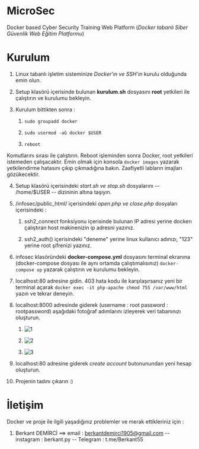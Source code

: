# MicroSec
Docker based Cyber Security Training Web Platform  (*Docker tabanlı Siber Güvenlik Web Eğitim Platformu*)

# Kurulum

  1. Linux tabanlı işletim sisteminize *Docker'ın ve SSH'ın* kurulu olduğunda emin olun.
  
  2. Setup klasörü içerisinde bulunan **kurulum.sh** dosyasını **root** yetkileri ile çalıştırın ve kurulumu bekleyin.
  
  3. Kurulum bittikten sonra :
  
        1.  `sudo groupadd docker`
        
        2.  `sudo usermod -aG docker $USER`
        
        3.  `reboot`
  
  Komutlarını sırası ile çalıştırın. Reboot işleminden sonra Docker, root yetkileri istemeden çalışacaktır. Emin olmak için konsola `docker images` yazarak yetkilendirme hatasını çıkıp çıkmadığına bakın. Zaafiyetli labların imajları gözükecektir.
  
  4. Setup klasörü içerisindeki *start.sh ve stop.sh* dosyalarını -- /home/$USER -- dizininin altına taşıyın.
  
  5. /infosec/public_html/ içerisindeki *open.php ve close.php* dosyaları içerisindeki :
        
        1. ssh2_connect fonksiyonu içerisinde bulunan IP adresi yerine dockerı çalıştıran host makinenizin ip adresni yazınız.
       
       2. ssh2_auth() içerisindeki "deneme" yerine linux kullanıcı adınızı, "123" yerine root şifrenizi yazınız.
    
  6. infosec klasöründeki **docker-compose.yml** dosyasını terminal ekranına (docker-compose dosyası ile aynı ortamda çalıştımalısınız) `docker-compose up` yazarak çalıştırın ve kurulumu bekleyin.

  7. localhost:80 adresine gidin. 403 hata kodu ile karşılaşırsanız yeni bir terminal açarak `docker exec -it php-apache chmod 755 /var/www/html` yazın ve tekrar deneyin.
  
  8. localhost:8000 adresinde giderek (username : root  password : rootpassword) aşağıdaki fotoğraf adımlarını izleyerek veri tabanınızı oluşturun. 
  
        1. ![1](https://user-images.githubusercontent.com/58151582/130284725-4153c120-3210-4eee-bc63-a3cee73c9675.png)
    
        2. ![2](https://user-images.githubusercontent.com/58151582/130284747-5c6e5e3d-bbed-4f3d-94ca-82fbac789092.png)
 
        3. ![3](https://user-images.githubusercontent.com/58151582/130284787-932e788e-ea6f-482f-b519-0bbb1392873e.png)
  
  9. localhost:80 adresine giderek *create account* butonunundan yeni hesap oluşturun.
  
  10. Projenin tadını çıkarın :)

# İletişim

Docker ve proje ile ilgili yaşadığınız problemler ve merak ettikleriniz için :
  1. Berkant DEMİRCİ    ==>     email : berkantdemirci1905@gmail.com   --   instagram : berkant.py    --    Telegram : t.me/Berkant55
